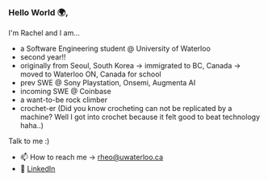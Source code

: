 ### Hello World 🌍,
I'm Rachel and I am...

- a Software Engineering student @ University of Waterloo 
- second year!! 
- originally from Seoul, South Korea → immigrated to BC, Canada → moved to Waterloo ON, Canada for school
- prev SWE @ Sony Playstation, Onsemi, Augmenta AI
- incoming SWE @ Coinbase
- a want-to-be rock climber
- crochet-er (Did you know crocheting can not be replicated by a machine? Well I got into crochet because it felt good to beat technology haha..)

Talk to me :)
- 📫 How to reach me -> [rheo@uwaterloo.ca](mailto:rheo@uwaterloo.ca)
- 💼 <a href="https://linkedin.com/in/rachel-heo/" target="_blank">LinkedIn</a>
